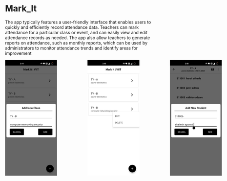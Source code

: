 # Mark_It 
The app typically features a user-friendly interface that enables users to quickly and efficiently record attendance data. Teachers can mark attendance for 
a particular class or event, and can easily view and edit attendance records as needed. The app also allow teachers to generate reports on attendance, such as 
monthly reports, which can be used by administrators to monitor attendance trends and identify areas for improvement 

<div style="display: flex; gap: 100px;">
  <img src="https://github.com/shaiilesh/Mark_It/raw/master/Add%20Class.jpg" alt="Class List interface" width="170">
  <img src="https://github.com/shaiilesh/Mark_It/raw/master/Class_item.jpg" alt="Class Item" width="170">
  <img src="https://github.com/shaiilesh/Mark_It/raw/master/Add%20Students.jpg" alt="Add Students" width="170">
  <img src="https://github.com/shaiilesh/Mark_It/raw/master/Attendance.jpg" alt="Attandance" width="170">
  <br>
  <img src="https://github.com/shaiilesh/Mark_It/raw/master/Update_student.jpg" alt="Update Student" width="170">
  <img src="https://github.com/shaiilesh/Mark_It/raw/master/Change%20Date.jpg" alt="Change Date" width="170">
  <img src="https://github.com/shaiilesh/Mark_It/raw/master/Months.jpg" alt="Months" width="170">
  <img src="https://github.com/shaiilesh/Mark_It/raw/master/Monthly_Sheet.jpg" alt="Monthly Sheet" width="170">
  
</div>







 
